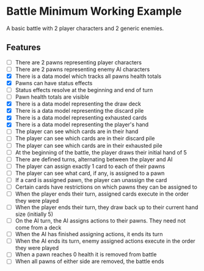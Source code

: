 # Battle Minimum Working Example

A basic battle with 2 player characters and 2 generic enemies.

## Features

- [ ] There are 2 pawns representing player characters
- [ ] There are 2 pawns representing enemy AI characters
- [x] There is a data model which tracks all pawns health totals
- [x] Pawns can have status effects
- [ ] Status effects resolve at the beginning and end of turn
- [ ] Pawn health totals are visible
- [x] There is a data model representing the draw deck
- [x] There is a data model representing the discard pile
- [x] There is a data model representing exhausted cards
- [x] There is a data model representing the player's hand
- [ ] The player can see which cards are in their hand
- [ ] The player can see which cards are in their discard pile
- [ ] The player can see which cards are in their exhausted pile
- [ ] At the beginning of the battle, the player draws their initial hand of 5
- [ ] There are defined turns, alternating between the player and AI
- [ ] The player can assign exactly 1 card to each of their pawns
- [ ] The player can see what card, if any, is assigned to a pawn
- [ ] If a card is assigned pawn, the player can unassign the card
- [ ] Certain cards have restrictions on which pawns they can be assigned to
- [ ] When the player ends their turn, assigned cards execute in the order they were played
- [ ] When the player ends their turn, they draw back up to their current hand size (initially 5)
- [ ] On the AI turn, the AI assigns actions to their pawns. They need not come from a deck
- [ ] When the AI has finished assigning actions, it ends its turn
- [ ] When the AI ends its turn, enemy assigned actions execute in the order they were played
- [ ] When a pawn reaches 0 health it is removed from battle
- [ ] When all pawns of either side are removed, the battle ends
